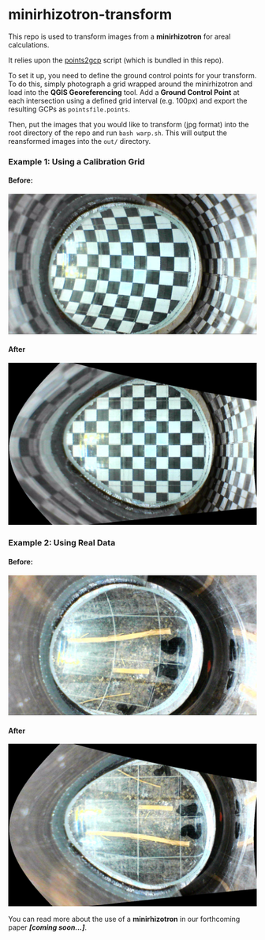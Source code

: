 # minirhizotron-transform

This repo is used to transform images from a **minirhizotron** for areal calculations.

It relies upon the [points2gcp](https://github.com/jonnyhuck/points2gcp) script (which is bundled in this repo).

To set it up, you need to define the ground control points for your transform. To do this, simply photograph a grid wrapped around the minirhizotron and load into the **QGIS Georeferencing** tool. Add a **Ground Control Point** at each intersection using a defined grid interval (e.g. 100px) and export the resulting GCPs as `pointsfile.points`.

Then, put the images that you would like to transform (jpg format) into the root directory of the repo and run `bash warp.sh`. This will output the reansformed images into the `out/` directory.

### Example 1: Using a Calibration Grid

#### Before:
![before-grid](./Snap_0001.jpg)
#### After
![after-grid.jpg](./out/Snap_0001.tif)

### Example 2: Using Real Data

#### Before:
![before-grid](./Snap_003.jpg)
#### After
![after-grid.jpg](./out/Snap_003.tif)

You can read more about the use of a **minirhizotron** in our forthcoming paper ***[coming soon...]***.